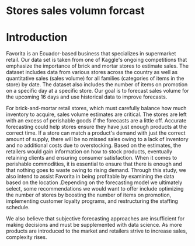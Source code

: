 # Stores sales volumn forcast

# Introduction
Favorita is an Ecuador-based business that specializes in supermarket retail. Our data set is taken from one of Kaggle's ongoing competitions that emphasize the importance of brick and mortar stores to estimate sales. 
The dataset includes data from various stores across the country as well as quantitative sales (sales volume) for all families (categories of items in the store) by date. The dataset also includes the number of items on promotion on a specific day at a specific store. Our goal is to forecast sales volume for the upcoming 16 days and use historical data to improve forecasts.

For brick-and-mortar retail stores, which must carefully balance how much inventory to acquire, sales volume estimates are critical. The stores are left with an excess of perishable goods if the forecasts are a little off. Accurate forecasting could help stores ensure they have just enough products at the correct time. If a store can match a product's demand with just the correct amount of supply, there will be no missed sales owing to a lack of inventory and no additional costs due to overstocking. Based on the estimates, the retailers would gain information on how to stock products, eventually retaining clients and ensuring consumer satisfaction. When it comes to perishable commodities, it is essential to ensure that there is enough and that nothing goes to waste owing to rising demand. Through this study, we also intend to assist Favorita in being profitable by examining the data based on the location .Depending on the forecasting model we ultimately select, some recommendations we would want to offer include optimizing the number of stores by boosting the number of items on promotion, implementing customer loyalty programs, and restructuring the staffing schedule.


We also believe that subjective forecasting approaches are insufficient for making decisions and must be supplemented with data science. As more products are introduced to the market and retailers strive to increase sales, complexity rises.
